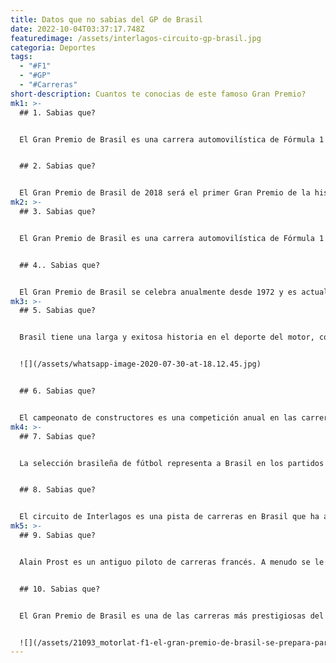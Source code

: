 ```yaml
---
title: Datos que no sabias del GP de Brasil
date: 2022-10-04T03:37:17.748Z
featuredimage: /assets/interlagos-circuito-gp-brasil.jpg
categoria: Deportes
tags:
  - "#F1"
  - "#GP"
  - "#Carreras"
short-description: C﻿uantos te conocias de este famoso Gran Premio?
mk1: >-
  ## 1﻿. Sabias que?


  El Gran Premio de Brasil es una carrera automovilística de Fórmula 1 que se celebra en Brasil. Actualmente se celebra en el Autódromo José Carlos Pace de Interlagos, São Paulo. El Gran Premio de Brasil se celebró por primera vez en 1972 en el circuito de Interlagos. La carrera no se celebró en 1978, pero volvió en 1979. La carrera se ha celebrado en el circuito de Interlagos desde entonces. En 1990, la carrera se trasladó al recién construido circuito de Jacarepagua, en Río de Janeiro. La carrera volvió a Interlagos en 2016. El Gran Premio de Brasil es una de las carreras más populares del calendario de la Fórmula 1, con aficionados apasionados y un gran ambiente. La carrera suele celebrarse a principios de noviembre, al final de la temporada de Fórmula Uno. La carrera de este año se celebrará el 12 de noviembre.


  ## 2﻿﻿. Sabias que?


  El Gran Premio de Brasil de 2018 será el primer Gran Premio de la historia que contará con dos tetracampeones del mundo en la pista: Sebastian Vettel y Lewis Hamilton. Se trata de una ocasión trascendental no solo para el deporte de la Fórmula 1, sino también para los dos deportistas. Es un testimonio de su habilidad y dedicación que han sido capaces de alcanzar tal éxito a lo largo de sus carreras. Tanto Vettel como Hamilton están todavía en su mejor momento, y seguro que será una carrera emocionante en la que lucharán por el título de campeón del mundo una vez más. sea quien sea el que salga victorioso, una cosa es segura: se hará historia en el Gran Premio de Brasil 2018.
mk2: >-
  ## 3﻿.﻿ Sabias que?


  El Gran Premio de Brasil es una carrera automovilística de Fórmula 1 que se disputa en el Autódromo José Carlos Pace de Interlagos, São Paulo. Brasil ha acogido 44 Grandes Premios desde que se celebró el primero en 1972, más que cualquier otro país aparte del Reino Unido, Italia y Alemania. El primer Gran Premio de Brasil lo ganó el piloto suizo Jo Siffert con un Lotus-Cosworth 72D. La carrera se convirtió en un evento anual en 1974, y fue ganada por el piloto brasileño Emerson Fittipaldi conduciendo un McLaren-Ford M23. Desde entonces, la carrera ha sido ganada por pilotos de todas las nacionalidades, incluidos campeones del mundo como Michael Schumacher, Lewis Hamilton y Sebastian Vettel. El Gran Premio de Brasil es una de las carreras más populares del calendario de la Fórmula 1, con aficionados apasionados y un ambiente único. La carrera también es significativa por celebrarse en Interlagos, que se encuentra en una de las ciudades más pobladas de Brasil. Por ello, el Gran Premio de Brasil desempeña un papel importante en la promoción de la Fórmula Uno ante un nuevo público.


  ## 4﻿.. Sabias que?


  El Gran Premio de Brasil se celebra anualmente desde 1972 y es actualmente la penúltima prueba del Campeonato Mundial de Fórmula Uno. La carrera se celebra en el Autódromo José Carlos Pace de Interlagos, un suburbio de São Paulo. El circuito lleva el nombre del piloto brasileño Carlos Pace, que murió en un accidente aéreo en 1977. La carrera ha sido ganada por algunos de los más grandes nombres de la Fórmula 1, como Ayrton Senna, Nigel Mansell y Michael Schumacher. En los últimos años, el Gran Premio de Brasil se ha conocido como el "decisivo para el título", debido a que a menudo ha sido la última carrera de la temporada y, por tanto, ha decidido el campeonato de pilotos. Esto ha ocurrido en seis ocasiones: Fernando Alonso (2005, 2006), Kimi Räikkönen (2007), Lewis Hamilton (2008), Jenson Button (2009) y Sebastian Vettel (2012). Por ello, el Gran Premio de Brasil es siempre una carrera emocionante y muy esperada.
mk3: >-
  ## 5﻿. Sabias que?


  Brasil tiene una larga y exitosa historia en el deporte del motor, con pilotos como Ayrton Senna y Felipe Massa que han alcanzado el éxito mundial. El país también ha sido sede de varios equipos de Fórmula 1 de éxito, incluida la famosa escuadra McLaren. Además, Brasil es el único país que ha ganado el Campeonato de Constructores cinco veces seguidas, de 2005 a 2009. Sin embargo, en los últimos años, Brasil ha tenido dificultades para igualar sus éxitos anteriores. El país no ha producido un piloto campeón del mundo desde 2009, y sus equipos no han ganado el Campeonato de Constructores desde 2012. A pesar de estos contratiempos, Brasil sigue siendo una fuerza importante en el automovilismo y seguramente se recuperará en los próximos años.


  ![](/assets/whatsapp-image-2020-07-30-at-18.12.45.jpg)


  ## 6﻿.﻿ Sabias que?


  El campeonato de constructores es una competición anual en las carreras de Fórmula Uno. Se otorga al equipo que consigue más puntos a lo largo de la temporada. El campeonato de constructores se disputó por primera vez en 1958, y desde entonces se ha celebrado cada año. El equipo que ha ganado más campeonatos de constructores es Ferrari, con un total de 16 títulos. Sin embargo, ha habido ocasiones en las que el título ha sido decidido por un equipo diferente. En 2005, Renault ganó el campeonato, y en 2008 le tocó a Ferrari llevarse el título. En 2009, Brawn GP salió victorioso, y Red Bull se coronó campeón en 2010. Como el campeonato de constructores está tan reñido, no es de extrañar que a menudo se reduzca a la mínima expresión. El que consiga más puntos en la última carrera de la temporada suele ganar el campeonato. Por lo tanto, el campeonato de constructores es siempre una competición emocionante.
mk4: >-
  ## 7﻿. Sabias que?


  La selección brasileña de fútbol representa a Brasil en los partidos internacionales de fútbol masculino. El equipo se rige por la Confederación Brasileña de Fútbol (CBF), el organismo que rige el fútbol en Brasil. Es miembro de la FIFA desde 1923 y de la CONMEBOL desde 1916. Brasil es el equipo nacional más exitoso en la Copa Mundial de la FIFA, ya que la ha ganado en cinco ocasiones: 1958, 1962, 1970, 1994 y 2002. Junto con Italia y Alemania, es la única nación que ha ganado la Copa Mundial en su propio país. Además, comparte con España el récord de 35 partidos consecutivos sin perder. Brasil también ha ganado dos Copas América (1989 y 1997), y fue subcampeón en las ediciones de 1950 y 1998. Con 61 victorias oficiales entre 1915 y 2017, Brasil ha ganado más medallas de oro que cualquier otra nación en los Juegos Panamericanos, ganando un total de 19 veces: tres veces como ganador absoluto (1951, 1955 y 1963) y 16 veces como una de las dos naciones mejor situadas.


  ## 8﻿﻿. Sabias que?


  El circuito de Interlagos es una pista de carreras en Brasil que ha albergado el Gran Premio de Brasil de Fórmula Uno desde 1990. La configuración actual de la pista tiene 4,3 kilómetros de longitud y se utilizó por primera vez en 1973. La pista es conocida por su desafiante trazado, que cuenta con varias rectas largas y curvas cerradas. A pesar de su longitud relativamente corta, el circuito de Interlagos está considerado como uno de los más desafiantes y emocionantes del calendario de la Fórmula 1. En los últimos años, el Gran Premio de Brasil ha sido una de las carreras más esperadas de la temporada, gracias en parte al ambiente único que rodea al evento. Interlagos es realmente un circuito único y siempre ofrece un emocionante espectáculo a los aficionados a la Fórmula 1 de todo el mundo.
mk5: >-
  ## 9﻿. Sabias que?


  Alain Prost es un antiguo piloto de carreras francés. A menudo se le considera uno de los mejores pilotos de Fórmula 1 de la historia. Ganó cuatro Campeonatos del Mundo, empatado con Fangio y Vettel. Estableció varios récords durante su carrera, como el de mayor número de victorias en Grandes Premios (51) y el de mayor número de victorias en una temporada (13). También tiene el récord de podios consecutivos (24) y de podios en total (106). Prost comenzó su carrera en 1974, pilotando en la Fórmula 3. Debutó en la Fórmula 1 con la escudería McLaren en 1980 y ganó su primer campeonato mundial en 1985. Se trasladó a Ferrari en 1990, pero dejó la escudería tras una sola temporada. Prost se unió entonces a Williams, donde ganó su cuarto y último Campeonato Mundial en 1993. Tras retirarse de la competición a finales de ese año, Prost se involucró en varios negocios, incluyendo la dirección de su propio equipo, Prost Grand Prix. Sin embargo, volvió a la Fórmula 1 como piloto del equipo Renault en 2001. Se retiró definitivamente de las carreras después de una sola temporada, y posteriormente fue incluido en el Salón de la Fama. Aunque ya no compita, el legado de Alain Prost como uno de los mejores pilotos de Fórmula 1 de todos los tiempos seguirá vivo.


  ## 1﻿0.﻿ Sabias que?


  El Gran Premio de Brasil es una de las carreras más prestigiosas del mundo de la Fórmula 1. Este año, 24 pilotos competirán por el título, y 15 de ellos son campeones del mundo. Alain Prost ostenta el récord de victorias en esta carrera, con seis triunfos. Michael Schumacher le sigue de cerca con cuatro victorias, seguido de Emerson Fittipaldi, Nelson Piquet, Nigel Mansell, Ayrton Senna, Mika Häkkinen, Sebastian Vettel, Nico Rosberg, Niki Lauda, Damon Hill, Jacques Villeneuve, Kimi Räikkönen, Jenson Button y Lewis Hamilton. El Gran Premio de Brasil será sin duda una carrera emocionante, y será interesante ver qué piloto sale victorioso.


  ![](/assets/21093_motorlat-f1-el-gran-premio-de-brasil-se-prepara-para-recibir-mas-28-mil-fanaticos-v66.jpeg)
---
```


